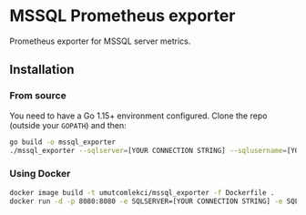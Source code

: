 # MSSQL Prometheus exporter
Prometheus exporter for MSSQL server metrics.

## Installation

### From source

You need to have a Go 1.15+ environment configured. Clone the repo (outside your `GOPATH`) and then:

```bash
go build -o mssql_exporter
./mssql_exporter --sqlserver=[YOUR CONNECTION STRING] --sqlusername=[YOUR USER NAME] --sqlpassword=[YOUR PASSWORD]
```

### Using Docker

```bash
docker image build -t umutcomlekci/mssql_exporter -f Dockerfile .
docker run -d -p 8080:8080 -e SQLSERVER=[YOUR CONNECTION STRING] -e SQLUSERNAME=[YOUR USER NAME] -e SQLPASSWORD=[YOUR PASSWORD] umutcomlekci/mssql_exporter
```